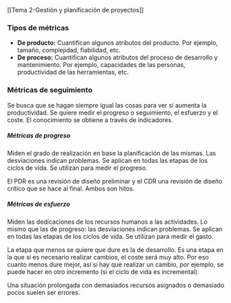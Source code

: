 [[Tema 2-Gestión y planificación de proyectos]]

### Tipos de métricas
+ **De producto:** Cuantifican algunos atributos del producto. Por ejemplo, tamaño, complejidad, fiabilidad, etc.
+ **De proceso:** Cuantifican algunos atributos del proceso de desarrollo y mantenimiento. Por ejemplo, capacidades de las personas, productividad de las herramientas, etc. 

### Métricas de seguimiento
Se busca que se hagan siempre igual las cosas para ver si aumenta la productividad. Se quiere medir el progreso o seguimiento, el esfuerzo y el coste. El conocimiento se obtiene a través de indicadores.

##### Métricas de progreso
Miden el grado de realización en base la planificación de las mismas. Las desviaciones indican problemas. Se aplican en todas las etapas de los ciclos de vida. Se utilizan para medir el progreso.

El PDR es una revisión de diseño preliminar y el CDR una revisión de diseño crítico que se hace al final. Ambos son hitos.

##### Métricas de esfuerzo
Miden las dedicaciones de los recursos humanos a las actividades. Lo mismo que las de progreso: las desviaciones indican problemas. Se aplican en todas las etapas de los ciclos de vida. Se utilizan para medir el gasto.

La etapa que menos se quiere que dure es la de desarrollo. Es una etapa en la que si es necesario realizar cambios, el coste será muy alto. Por eso cuanto menos dure mejor, así si hay que realizar un cambio, por ejemplo, se puede hacer en otro incremento (si el ciclo de vida es incremental).

Una situación prolongada con demasiados recursos asignados o demasiado pocos suelen ser errores.